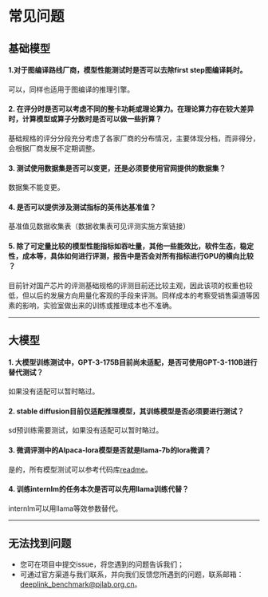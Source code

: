 # 常见问题

## 基础模型
#### 1.对于图编译路线厂商，模型性能测试时是否可以去除first step图编译耗时​。

可以，同样也适用于图编译的推理引擎​。

#### 2. 在评分时是否可以考虑不同的整卡功耗或理论算力。在理论算力存在较大差异时，计算模型或算子分数时是否可以做一些折算？

基础规格的评分分段充分考虑了各家厂商的分布情况，主要体现分档，而非得分，会根据厂商发展不定期调整​。

#### 3. 测试使用数据集是否可以变更，还是必须要使用官网提供的数据集？

数据集不能变更。
    
#### 4. 是否可以提供涉及测试指标的英伟达基准值？

基准值见数据收集表（数据收集表可见评测实施方案链接）

#### 5. 除了可定量比较的模型性能指标如吞吐量，其他一些能效比，软件生态，稳定性，成本等，具体如何进行评测，报告中是否会对所有指标进行GPU的横向比较​？

目前针对国产芯片的评测基础规格的评测目前还比较主观，因此该项的权重也较低，但以后的发展方向用量化客观的手段来评测。同样成本的考察受销售渠道等因素的影响，实验室做出来的训练或推理成本也不准确。

---

## 大模型

#### 1. 大模型训练测试中，GPT-3-175B目前尚未适配，是否可使用GPT-3-110B进行替代测试？

如果没有适配可以暂时略过。

#### 2. stable diffusion目前仅适配推理模型，其训练模型是否必须要进行测试？

sd预训练需要测试，如果没有适配可以暂时略过。

#### 3. 微调评测中的Alpaca-lora模型是否就是llama-7b的lora微调？

是的，所有模型测试可以参考代码库[readme](https://github.com/DeepLink-org/AIChipBenchmark/blob/main/models/readme.md)。

#### 4. 训练internlm的任务本次是否可以先用llama训练代替​？

internlm可以用llama等效参数替代​。

---
## 无法找到问题
* 您可在项目中提交issue，将您遇到的问题告诉我们；
* 可通过官方渠道与我们联系，并向我们反馈您所遇到的问题，联系邮箱：deeplink_benchmark@pjlab.org.cn。
<!-- issue回复的流程可在[开发者指南中](Contributors.md)获取。
2. 或者您也可以加入[开发者社区]()，像我们提供反馈和建议。 -->
